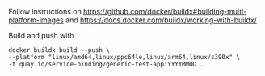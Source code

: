 Follow instructions on https://github.com/docker/buildx#building-multi-platform-images
and https://docs.docker.com/buildx/working-with-buildx/

Build and push with

```shell
docker buildx build --push \
--platform "linux/amd64,linux/ppc64le,linux/arm64,linux/s390x" \
-t quay.io/service-binding/generic-test-app:YYYYMMDD .
```